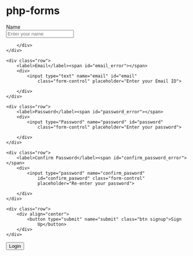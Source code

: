 # php-forms
<?php
        }
        ?>
<form action="" method="POST" onsubmit="return signupvalidation()">
    <div class="row">
        <label>Name</label><span id="name_error"></span>
        <div>
            <input type="text" class="form-control" name="name"
                id="name" placeholder="Enter your name">

        </div>
    </div>

    <div class="row">
        <label>Email</label><span id="email_error"></span>
        <div>
            <input type="text" name="email" id="email"
                class="form-control" placeholder="Enter your Email ID">

        </div>
    </div>

    <div class="row">
        <label>Password</label><span id="password_error"></span>
        <div>
            <input type="Password" name="password" id="password"
                class="form-control" placeholder="Enter your password">

        </div>
    </div>

    <div class="row">
        <label>Confirm Password</label><span id="confirm_password_error"></span>
        <div>
            <input type="password" name="confirm_pasword"
                id="confirm_pasword" class="form-control"
                placeholder="Re-enter your password">

        </div>
    </div>

    <div class="row">
        <div align="center">
            <button type="submit" name="submit" class="btn signup">Sign
                Up</button>
        </div>
    </div>

<div class="row">
    <div>
        <a href="login.php"><button type="button" name="submit"
                class="btn login">Login</button></a>
    </div>
</div>

</form>
